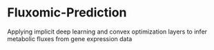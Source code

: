 # Fluxomic-Prediction
Applying implicit deep learning and convex optimization layers to infer metabolic fluxes from gene expression data
